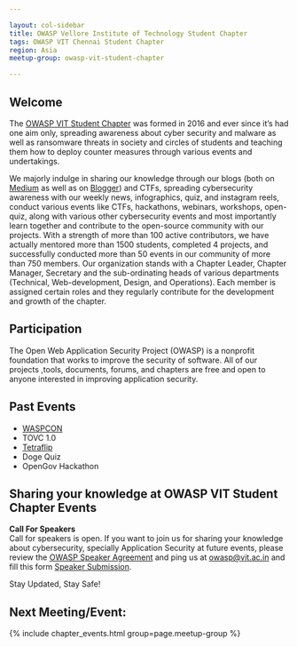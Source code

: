 ```yaml
---

layout: col-sidebar
title: OWASP Vellore Institute of Technology Student Chapter
tags: OWASP VIT Chennai Student Chapter
region: Asia
meetup-group: owasp-vit-student-chapter

---
```


## Welcome
The [OWASP VIT Student Chapter](https://owaspvit.com) was formed in 2016 and ever since it’s had one aim only, spreading awareness about cyber security and malware as well as ransomware threats in society and circles of students and teaching them how to deploy counter measures through various events and undertakings. 

We majorly indulge in sharing our knowledge through our blogs (both on [Medium](https://medium.owaspvit.com/) as well as on [Blogger](https://blog.owaspvit.com/)) and CTFs, spreading cybersecurity awareness with our weekly news, infographics, quiz, and instagram reels, conduct various events like CTFs, hackathons, webinars, workshops, open-quiz, along with various other cybersecurity events and most importantly learn together and contribute to the open-source community with our projects.
With a strength of more than 100 active contributors, we have actually mentored more than 1500 students, completed 4 projects, and successfully conducted more than 50 events in our community of more than 750 members. Our organization stands with a Chapter Leader, Chapter Manager, Secretary and the sub-ordinating heads of various departments (Technical, Web-development, Design, and Operations). Each member is assigned certain roles and they regularly contribute for the development and growth of the chapter.

## Participation
The Open Web Application Security Project (OWASP) is a nonprofit foundation that works to improve the security of software. All of our projects ,tools, documents, forums, and chapters are free and open to anyone interested in improving application security. 

## Past Events
<ul><li><a href="https://owaspvit.com/waspcon/">WASPCON</a></li><li>TOVC 1.0</li><li><a href="https://tetraflip.owaspvit.com/">Tetraflip</a></li><li>Doge Quiz</li><li>OpenGov Hackathon</li></ul>

## Sharing your knowledge at OWASP VIT Student Chapter Events
<b>Call For Speakers</b><br>
Call for speakers is open. If you want to join us for sharing your knowledge about cybersecurity, specially Application Security at future events, please review the [OWASP Speaker Agreement](https://owasp.org/www-policy/legal/speaker-agreement) and ping us at <a>owasp@vit.ac.in</a> and fill this form [Speaker Submission](https://docs.google.com/forms/d/e/1FAIpQLSdAaGIcS1KC-9y-mv_DorSkxeSjN9mRxNBqibSEWXRzoihV0w/viewform).


Stay Updated, Stay Safe! 

## Next Meeting/Event:  
{% include chapter_events.html group=page.meetup-group %}
